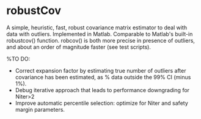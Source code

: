 # robustCov
A simple, heuristic, fast, robust covariance matrix estimator to deal with data with outliers. Implemented in Matlab.
Comparable to Matlab's built-in robustcov() function. robcov() is both more precise in presence of outliers, and about an order of magnitude faster (see test scripts).

%TO DO:
- Correct expansion factor by estimating true number of outliers after covariance has been estimated, as % data outside the 99% CI (minus 1%).
- Debug iterative approach that leads to performance downgrading for Niter>2
- Improve automatic percentile selection: optimize for Niter and safety margin parameters.
